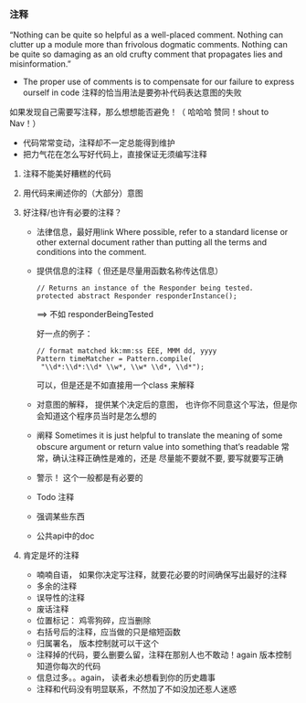 ### 注释 

“Nothing can be quite so helpful as a well-placed comment. Nothing can clutter up a module more than frivolous dogmatic comments. Nothing can be quite so damaging as an old crufty comment that propagates lies and misinformation.”


* The proper use of comments is to compensate for our failure to express ourself in code 注释的恰当用法是要弥补代码表达意图的失败

如果发现自己需要写注释，那么想想能否避免！（ 哈哈哈 赞同！shout to Nav！）
  
  - 代码常常变动，注释却不一定总能得到维护
  - 把力气花在怎么写好代码上，直接保证无须编写注释
  
1. 注释不能美好糟糕的代码

2. 用代码来阐述你的（大部分）意图

3. 好注释/也许有必要的注释？
    - 法律信息，最好用link
    Where possible, refer to a standard license or other external document rather than putting all the terms and conditions into the comment.
    - 提供信息的注释（ 但还是尽量用函数名称传达信息）
        ```
        // Returns an instance of the Responder being tested.
        protected abstract Responder responderInstance();
        ```
        ==>  不如 responderBeingTested

        好一点的例子：
        ```
        // format matched kk:mm:ss EEE, MMM dd, yyyy
        Pattern timeMatcher = Pattern.compile(
         "\\d*:\\d*:\\d* \\w*, \\w* \\d*, \\d*");
        ```
        可以，但是还是不如直接用一个class 来解释

    - 对意图的解释， 提供某个决定后的意图， 也许你不同意这个写法，但是你会知道这个程序员当时是怎么想的
    - 阐释
      Sometimes it is just helpful to translate the meaning of some obscure argument or return value into something that’s readable
      常常，确认注释正确性是难的，还是 尽量能不要就不要, 要写就要写正确
    - 警示！ 这个一般都是有必要的
    - Todo 注释
    - 强调某些东西
    - 公共api中的doc
   
4. 肯定是坏的注释
    - 喃喃自语， 如果你决定写注释，就要花必要的时间确保写出最好的注释
    - 多余的注释
    - 误导性的注释
    - 废话注释
    - 位置标记： 鸡零狗碎，应当删除
    - 右括号后的注释，应当做的只是缩短函数
    - 归属署名， 版本控制就可以干这个
    - 注释掉的代码，要么删要么留，注释在那别人也不敢动！again 版本控制知道你每次的代码
    - 信息过多。。again， 读者未必想看到你的历史趣事
    - 注释和代码没有明显联系，不然加了不如没加还惹人迷惑
  
    
    
 

  

